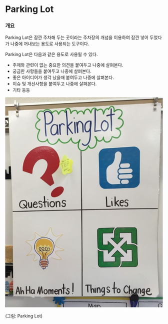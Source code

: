 # Parking Lot

### 개요

Parking Lot은 잠깐 주차해 두는 곳이라는 주차장의 개념을 이용하여 잠깐 넣어 두었다가 나중에 꺼내보는 용도로 사용되는 도구이다.

Parking Lot은 다음과 같은 용도로 사용될 수 있다.

- 주제와 관련이 없는 중요한 의견을 붙여두고 나중에 살펴본다.
- 궁금한 사항들을 붙여두고 나중에 살펴본다.
- 좋은 아이디어가 생각 났을때 붙여두고 나중에 살펴본다.
- 이슈 및 개선사항을 붙여두고 나중에 살펴본다.
- 기타 등등

![image2020-6-24_17-19-0](./img/image-parking-lot.png)

(그림: Parking Lot)